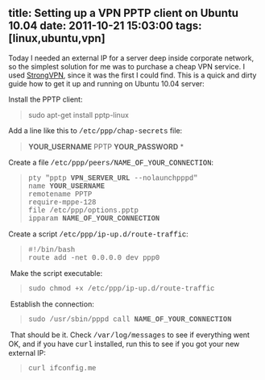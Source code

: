 title: Setting up a VPN PPTP client on Ubuntu 10.04
date: 2011-10-21 15:03:00
tags: [linux,ubuntu,vpn]
---

Today I needed an external IP for a server deep inside corporate network, so the simplest solution for me was to purchase a cheap VPN service. I used [StrongVPN](http://strongvpn.com/), since it was the first I could find. This is a quick and dirty guide how to get it up and running on Ubuntu 10.04 server:  

Install the PPTP client:  

> sudo apt-get install pptp-linux

Add a line like this to <span style="font-family: &quot;Courier New&quot;,Courier,monospace;">/etc/ppp/chap-secrets</span> file:  

> **YOUR_USERNAME** PPTP **YOUR_PASSWORD** *

Create a file <span style="font-family: &quot;Courier New&quot;,Courier,monospace;">/etc/ppp/peers/NAME_OF_YOUR_CONNECTION</span>:  

> <span style="font-family: &quot;Courier New&quot;,Courier,monospace;">pty "pptp **VPN_SERVER_URL** --nolaunchpppd"</span>  
> <span style="font-family: &quot;Courier New&quot;,Courier,monospace;">name **YOUR_USERNAME**</span>  
> <span style="font-family: &quot;Courier New&quot;,Courier,monospace;">remotename PPTP</span>  
> <span style="font-family: &quot;Courier New&quot;,Courier,monospace;">require-mppe-128</span>  
> <span style="font-family: &quot;Courier New&quot;,Courier,monospace;">file /etc/ppp/options.pptp</span>  
> <span style="font-family: &quot;Courier New&quot;,Courier,monospace;">ipparam **NAME_OF_YOUR_CONNECTION**</span>

Create a script <span style="font-family: &quot;Courier New&quot;,Courier,monospace;">/etc/ppp/ip-up.d/route-traffic</span>:  

> <span style="font-family: &quot;Courier New&quot;,Courier,monospace;">#!/bin/bash</span>  
> <span style="font-family: &quot;Courier New&quot;,Courier,monospace;">route add -net 0.0.0.0 dev ppp0</span>

 Make the script executable:  

> <span style="font-family: &quot;Courier New&quot;,Courier,monospace;">sudo chmod +x /etc/ppp/ip-up.d/route-traffic</span>

 Establish the connection:  

> <span style="font-family: &quot;Courier New&quot;,Courier,monospace;">sudo /usr/sbin/pppd call **NAME_OF_YOUR_CONNECTION**</span>

 That should be it. Check <span style="font-family: &quot;Courier New&quot;,Courier,monospace;">/var/log/messages</span> to see if everything went OK, and if you have <span style="font-family: &quot;Courier New&quot;,Courier,monospace;">curl</span> installed, run this to see if you got your new external IP:  

> <span style="font-family: &quot;Courier New&quot;,Courier,monospace;">curl ifconfig.me</span>